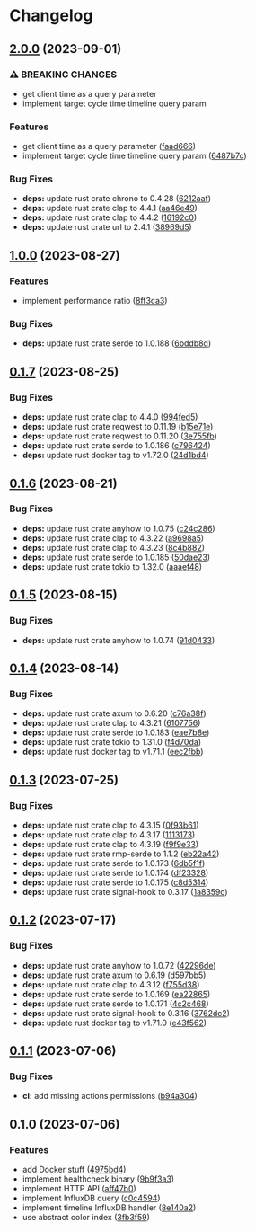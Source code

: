 # Changelog

## [2.0.0](https://github.com/cailloumajor/influxdb-compute-api/compare/v1.0.0...v2.0.0) (2023-09-01)


### ⚠ BREAKING CHANGES

* get client time as a query parameter
* implement target cycle time timeline query param

### Features

* get client time as a query parameter ([faad666](https://github.com/cailloumajor/influxdb-compute-api/commit/faad666b5e69a605dcc51dfab409142786106122))
* implement target cycle time timeline query param ([6487b7c](https://github.com/cailloumajor/influxdb-compute-api/commit/6487b7c4adb8c2fa91ecb4c8ce3cd4d85f2ef9f0))


### Bug Fixes

* **deps:** update rust crate chrono to 0.4.28 ([6212aaf](https://github.com/cailloumajor/influxdb-compute-api/commit/6212aafa37b610939378654156524e14810b011f))
* **deps:** update rust crate clap to 4.4.1 ([aa46e49](https://github.com/cailloumajor/influxdb-compute-api/commit/aa46e494dc5e8f4673b03c79ece95091b2971d39))
* **deps:** update rust crate clap to 4.4.2 ([16192c0](https://github.com/cailloumajor/influxdb-compute-api/commit/16192c00f4096c493242c2671d6fca3114641294))
* **deps:** update rust crate url to 2.4.1 ([38969d5](https://github.com/cailloumajor/influxdb-compute-api/commit/38969d56a65eed4ab15a48810cb74aae39e4cb50))

## [1.0.0](https://github.com/cailloumajor/influxdb-compute-api/compare/v0.1.7...v1.0.0) (2023-08-27)


### Features

* implement performance ratio ([8ff3ca3](https://github.com/cailloumajor/influxdb-compute-api/commit/8ff3ca37931fb5ef0df54e812a8d79391ee98950))


### Bug Fixes

* **deps:** update rust crate serde to 1.0.188 ([6bddb8d](https://github.com/cailloumajor/influxdb-compute-api/commit/6bddb8d820703274087a2be3cb85d69559c0ec42))

## [0.1.7](https://github.com/cailloumajor/influxdb-compute-api/compare/v0.1.6...v0.1.7) (2023-08-25)


### Bug Fixes

* **deps:** update rust crate clap to 4.4.0 ([994fed5](https://github.com/cailloumajor/influxdb-compute-api/commit/994fed50f3ebae54d551873f162c9a1eb6d896df))
* **deps:** update rust crate reqwest to 0.11.19 ([b15e71e](https://github.com/cailloumajor/influxdb-compute-api/commit/b15e71e596dae58f819ed7a23838e1d8f614f6fb))
* **deps:** update rust crate reqwest to 0.11.20 ([3e755fb](https://github.com/cailloumajor/influxdb-compute-api/commit/3e755fb43c36977fd8a0d41e011606e87216d9ff))
* **deps:** update rust crate serde to 1.0.186 ([c796424](https://github.com/cailloumajor/influxdb-compute-api/commit/c796424f03f8b0c76bd009ec6a261c4a0f9a726c))
* **deps:** update rust docker tag to v1.72.0 ([24d1bd4](https://github.com/cailloumajor/influxdb-compute-api/commit/24d1bd4dfc27a636f77e7865c48c8a664cd1673f))

## [0.1.6](https://github.com/cailloumajor/influxdb-compute-api/compare/v0.1.5...v0.1.6) (2023-08-21)


### Bug Fixes

* **deps:** update rust crate anyhow to 1.0.75 ([c24c286](https://github.com/cailloumajor/influxdb-compute-api/commit/c24c28643e504253003f96cbbf5a42b6775e3948))
* **deps:** update rust crate clap to 4.3.22 ([a9698a5](https://github.com/cailloumajor/influxdb-compute-api/commit/a9698a5b14ea12cf9d1653bcea27dff72e4f84fb))
* **deps:** update rust crate clap to 4.3.23 ([8c4b882](https://github.com/cailloumajor/influxdb-compute-api/commit/8c4b882b79325f9e3e8d8f56cea829799ae51cd6))
* **deps:** update rust crate serde to 1.0.185 ([50dae23](https://github.com/cailloumajor/influxdb-compute-api/commit/50dae2336c7693c05c01d196cf7700c791f544ca))
* **deps:** update rust crate tokio to 1.32.0 ([aaaef48](https://github.com/cailloumajor/influxdb-compute-api/commit/aaaef484bb21013e5119ae40e0e0eb53079b4a07))

## [0.1.5](https://github.com/cailloumajor/influxdb-compute-api/compare/v0.1.4...v0.1.5) (2023-08-15)


### Bug Fixes

* **deps:** update rust crate anyhow to 1.0.74 ([91d0433](https://github.com/cailloumajor/influxdb-compute-api/commit/91d04332bccd268016abe4ed36056e246d874603))

## [0.1.4](https://github.com/cailloumajor/influxdb-compute-api/compare/v0.1.3...v0.1.4) (2023-08-14)


### Bug Fixes

* **deps:** update rust crate axum to 0.6.20 ([c76a38f](https://github.com/cailloumajor/influxdb-compute-api/commit/c76a38f5320609cca910f5808be3356101d642b9))
* **deps:** update rust crate clap to 4.3.21 ([6107756](https://github.com/cailloumajor/influxdb-compute-api/commit/6107756a924872dc05f76f21c529e381c9098979))
* **deps:** update rust crate serde to 1.0.183 ([eae7b8e](https://github.com/cailloumajor/influxdb-compute-api/commit/eae7b8eb7ce95f85b6fd0b940c256f79fc2ace02))
* **deps:** update rust crate tokio to 1.31.0 ([f4d70da](https://github.com/cailloumajor/influxdb-compute-api/commit/f4d70da418e2b3466a3d6f8f65c7a729996adfa7))
* **deps:** update rust docker tag to v1.71.1 ([eec2fbb](https://github.com/cailloumajor/influxdb-compute-api/commit/eec2fbbda4e57fec394a8c3ac53dcedb1dc67083))

## [0.1.3](https://github.com/cailloumajor/influxdb-compute-api/compare/v0.1.2...v0.1.3) (2023-07-25)


### Bug Fixes

* **deps:** update rust crate clap to 4.3.15 ([0f93b61](https://github.com/cailloumajor/influxdb-compute-api/commit/0f93b614345fd09795dc5b9a0e00fcc058f2cd1c))
* **deps:** update rust crate clap to 4.3.17 ([1113173](https://github.com/cailloumajor/influxdb-compute-api/commit/1113173386502709c8f3aa16a8ddd2927187d707))
* **deps:** update rust crate clap to 4.3.19 ([f9f9e33](https://github.com/cailloumajor/influxdb-compute-api/commit/f9f9e33bf7959c2db7cdc39705c653661e67c430))
* **deps:** update rust crate rmp-serde to 1.1.2 ([eb22a42](https://github.com/cailloumajor/influxdb-compute-api/commit/eb22a42dbd328ee091e7671d0cc56cbb3a229172))
* **deps:** update rust crate serde to 1.0.173 ([6db5f1f](https://github.com/cailloumajor/influxdb-compute-api/commit/6db5f1f57fbd2d06794e858eb58a7f57588ed393))
* **deps:** update rust crate serde to 1.0.174 ([df23328](https://github.com/cailloumajor/influxdb-compute-api/commit/df23328e27b34925cdd227e1cad624ece52361c2))
* **deps:** update rust crate serde to 1.0.175 ([c8d5314](https://github.com/cailloumajor/influxdb-compute-api/commit/c8d5314f2b70097b264abae61ef7b5f2fef0f7ff))
* **deps:** update rust crate signal-hook to 0.3.17 ([1a8359c](https://github.com/cailloumajor/influxdb-compute-api/commit/1a8359c7231c29750288c3fb16eccf98ba602936))

## [0.1.2](https://github.com/cailloumajor/influxdb-compute-api/compare/v0.1.1...v0.1.2) (2023-07-17)


### Bug Fixes

* **deps:** update rust crate anyhow to 1.0.72 ([42296de](https://github.com/cailloumajor/influxdb-compute-api/commit/42296de7f83f4abc352a8bc2b9d180f4df54b184))
* **deps:** update rust crate axum to 0.6.19 ([d597bb5](https://github.com/cailloumajor/influxdb-compute-api/commit/d597bb5c6dea6bb01bec5c0a88e3562d59d9e5a8))
* **deps:** update rust crate clap to 4.3.12 ([f755d38](https://github.com/cailloumajor/influxdb-compute-api/commit/f755d38b9753713f7e4d8c59e88d250c7c136599))
* **deps:** update rust crate serde to 1.0.169 ([ea22865](https://github.com/cailloumajor/influxdb-compute-api/commit/ea22865f6618c06a498dd206fb1dbe03383908b1))
* **deps:** update rust crate serde to 1.0.171 ([4c2c468](https://github.com/cailloumajor/influxdb-compute-api/commit/4c2c4686d508fd6a7a36c98ba4740f4e66d2c01f))
* **deps:** update rust crate signal-hook to 0.3.16 ([3762dc2](https://github.com/cailloumajor/influxdb-compute-api/commit/3762dc23b0b98a93f43058014438a03b9fa90446))
* **deps:** update rust docker tag to v1.71.0 ([e43f562](https://github.com/cailloumajor/influxdb-compute-api/commit/e43f5622b0dd17ddbb26810c99568845f27c651e))

## [0.1.1](https://github.com/cailloumajor/influxdb-compute-api/compare/v0.1.0...v0.1.1) (2023-07-06)


### Bug Fixes

* **ci:** add missing actions permissions ([b94a304](https://github.com/cailloumajor/influxdb-compute-api/commit/b94a304f0876538e5f32a416ada348f3d105dad9))

## 0.1.0 (2023-07-06)


### Features

* add Docker stuff ([4975bd4](https://github.com/cailloumajor/influxdb-compute-api/commit/4975bd4e67c6f62524b64fa982d990bc82eabfe5))
* implement healthcheck binary ([9b9f3a3](https://github.com/cailloumajor/influxdb-compute-api/commit/9b9f3a37db4ccd5dc1de1fe7cf17c9eec019ca46))
* implement HTTP API ([aff47b0](https://github.com/cailloumajor/influxdb-compute-api/commit/aff47b095078528c72f9aa3520b21337bec6cf65))
* implement InfluxDB query ([c0c4594](https://github.com/cailloumajor/influxdb-compute-api/commit/c0c4594d0d63d443c82bd4dfb78215512447d766))
* implement timeline InfluxDB handler ([8e140a2](https://github.com/cailloumajor/influxdb-compute-api/commit/8e140a2088986c77bd8007b524cb944480c68eb7))
* use abstract color index ([3fb3f59](https://github.com/cailloumajor/influxdb-compute-api/commit/3fb3f599b738b7b23f5e7fe49e2fa557791b9992))

